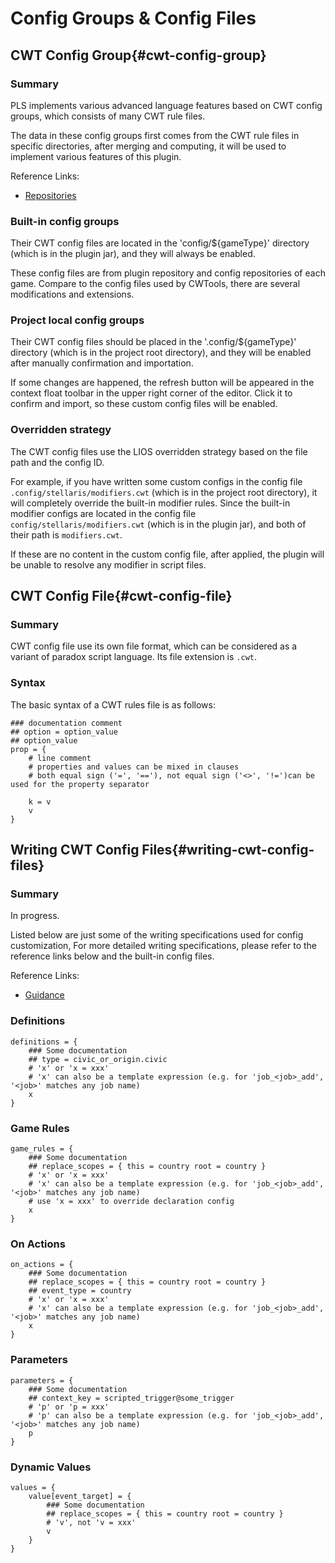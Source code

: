 # Config Groups & Config Files

## CWT Config Group{#cwt-config-group}

### Summary

PLS implements various advanced language features based on CWT config groups, which consists of many CWT rule files.

The data in these config groups first comes from the CWT rule files in specific directories,
after merging and computing, it will be used to implement various features of this plugin.

Reference Links:

* [Repositories](https://github.com/DragonKnightOfBreeze/Paradox-Language-Support/tree/master/src/main/resources/config)

### Built-in config groups

Their CWT config files are located in the 'config/${gameType}' directory (which is in the plugin jar), and they will always be enabled.

These config files are from plugin repository and config repositories of each game. Compare to the config files used by CWTools, there are several modifications and extensions. 

### Project local config groups

Their CWT config files should be placed in the '.config/${gameType}' directory (which is in the project root directory), and they will be enabled after manually confirmation and importation.

If some changes are happened, the refresh button will be appeared in the context float toolbar in the upper right corner of the editor. Click it to confirm and import, so these custom config files will be enabled.

### Overridden strategy

The CWT config files use the LIOS overridden strategy based on the file path and the config ID.

For example, if you have written some custom configs in the config file `.config/stellaris/modifiers.cwt` (which is in the project root directory), it will completely override the built-in modifier rules.
Since the built-in modifier configs are located in the config file `config/stellaris/modifiers.cwt` (which is in the plugin jar), and both of their path is `modifiers.cwt`.

If these are no content in the custom config file, after applied, the plugin will be unable to resolve any modifier in script files.

## CWT Config File{#cwt-config-file}

### Summary

CWT config file use its own file format, which can be considered as a variant of paradox script language. Its file extension is `.cwt`.

### Syntax

The basic syntax of a CWT rules file is as follows:

```cwt
### documentation comment
## option = option_value
## option_value
prop = {
	# line comment
    # properties and values can be mixed in clauses
    # both equal sign ('=', '=='), not equal sign ('<>', '!=')can be used for the property separator
    
    k = v
    v
}
```

## Writing CWT Config Files{#writing-cwt-config-files}

### Summary

In progress.

Listed below are just some of the writing specifications used for config customization,
For more detailed writing specifications, please refer to the reference links below and the built-in config files.

Reference Links:

* [Guidance](https://github.com/DragonKnightOfBreeze/Paradox-Language-Support/blob/master/references/cwt/guidance.md)

### Definitions

```cwt
definitions = {
    ### Some documentation
	## type = civic_or_origin.civic
	# 'x' or 'x = xxx'
    # 'x' can also be a template expression (e.g. for 'job_<job>_add', '<job>' matches any job name)
    x
}
```

### Game Rules

```cwt
game_rules = {
    ### Some documentation
    ## replace_scopes = { this = country root = country }
	# 'x' or 'x = xxx'
	# 'x' can also be a template expression (e.g. for 'job_<job>_add', '<job>' matches any job name)
    # use 'x = xxx' to override declaration config
    x
}
```

### On Actions

```cwt
on_actions = {
    ### Some documentation
    ## replace_scopes = { this = country root = country }
	## event_type = country
    # 'x' or 'x = xxx'
	# 'x' can also be a template expression (e.g. for 'job_<job>_add', '<job>' matches any job name)
    x
}
```

### Parameters

```cwt
parameters = {
	### Some documentation
	## context_key = scripted_trigger@some_trigger
	# 'p' or 'p = xxx'
	# 'p' can also be a template expression (e.g. for 'job_<job>_add', '<job>' matches any job name)
	p
}
```

### Dynamic Values

```cwt
values = {
	value[event_target] = {
		### Some documentation
		## replace_scopes = { this = country root = country }
		# 'v', not 'v = xxx'
		v
	}
}
```
